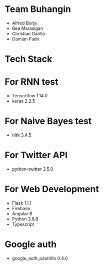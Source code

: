 # Team Buhangin

- Alfred Borja
- Bea Marasigan
- Christian Garillo
- Damian Fadri

# Tech Stack

# For RNN test
- Tensorflow 1.14.0
- keras 2.2.5

# For Naive Bayes test
- nltk 3.4.5

# For Twitter API
- python-twitter 3.5.0

# For Web Development
- Flask 1.1.1
- Firebase
- Angular 8
- Python 3.6.8
- Typescript

# Google auth
- google_auth_oauthlib 0.4.0
